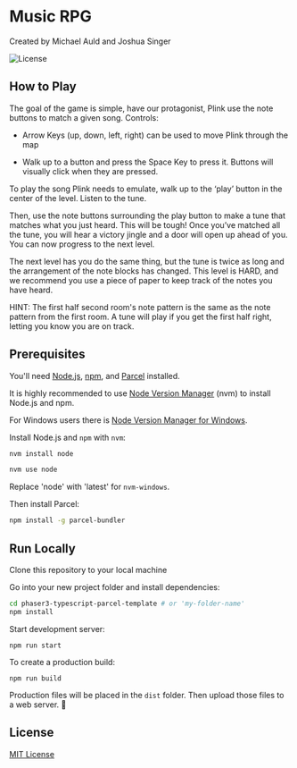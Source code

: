 # Music RPG
Created by Michael Auld and Joshua Singer

![License](https://img.shields.io/badge/license-MIT-green)

## How to Play
The goal of the game is simple, have our protagonist, Plink use the note buttons to match a given song.
Controls:

- Arrow Keys (up, down, left, right) can be
used to move Plink through the map

- Walk up to a button and press the Space Key to press it. Buttons will visually click
when they are pressed.

To play the song Plink needs to emulate, walk up to the ‘play’ button in the center of the level.
Listen to the tune.

Then, use the note buttons surrounding the play button to make a tune that matches what you just heard. This will be tough!
Once you’ve matched all the tune, you will hear a victory jingle and a door will open up ahead of you. You can now progress to the next level.

The next level has you do the same thing, but the tune is twice as long and the arrangement of the note blocks has changed. This level is HARD, and we recommend you use a piece of paper to keep track of the notes you have heard.

HINT: The first half second room's note pattern is the same as the note pattern from the first room. A tune will play if you get the first half right, letting you know you are on track.
         

## Prerequisites

You'll need [Node.js](https://nodejs.org/en/), [npm](https://www.npmjs.com/), and [Parcel](https://parceljs.org/) installed.

It is highly recommended to use [Node Version Manager](https://github.com/nvm-sh/nvm) (nvm) to install Node.js and npm.

For Windows users there is [Node Version Manager for Windows](https://github.com/coreybutler/nvm-windows).

Install Node.js and `npm` with `nvm`:

```bash
nvm install node

nvm use node
```

Replace 'node' with 'latest' for `nvm-windows`.

Then install Parcel:

```bash
npm install -g parcel-bundler
```

## Run Locally

Clone this repository to your local machine

Go into your new project folder and install dependencies:

```bash
cd phaser3-typescript-parcel-template # or 'my-folder-name'
npm install
```

Start development server:

```
npm run start
```

To create a production build:

```
npm run build
```

Production files will be placed in the `dist` folder. Then upload those files to a web server. 🎉

## License

[MIT License](https://github.com/ourcade/phaser3-typescript-parcel-template/blob/master/LICENSE)
